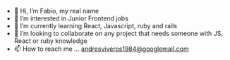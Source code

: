 - 👋 Hi, I’m Fabio, my real name
- 👀 I’m interested in Junior Frontend jobs 
- 🌱 I’m currently learning React, Javascript, ruby and rails
- 💞️ I’m looking to collaborate on any project that needs someone with JS, React or ruby knowledge
- 📫 How to reach me ... andresviveros1984@googlemail.com

<!---
andresviveros1984/andresviveros1984 is a ✨ special ✨ repository because its `README.md` (this file) appears on your GitHub profile.
You can click the Preview link to take a look at your changes.
--->
